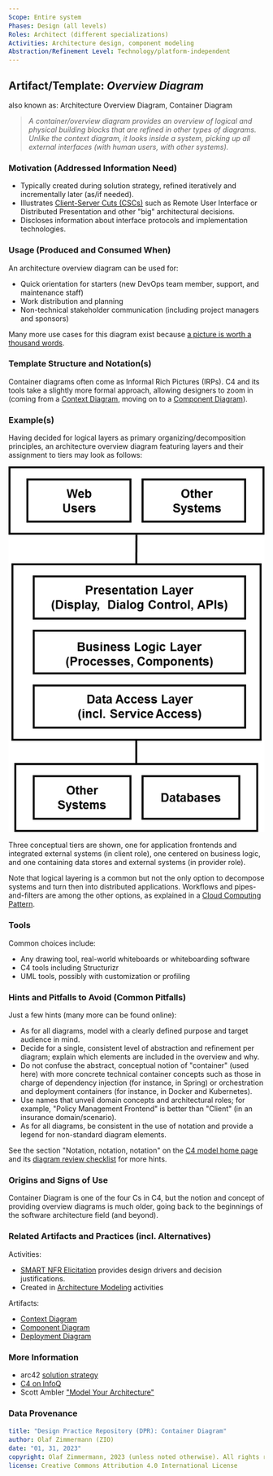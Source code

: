 ```yaml
---
Scope: Entire system
Phases: Design (all levels) 
Roles: Architect (different specializations)
Activities: Architecture design, component modeling 
Abstraction/Refinement Level: Technology/platform-independent
---
```



Artifact/Template: *Overview Diagram*
--------------------------------------
<!--Alternate names or candidate names) can be listed as "Also known as " here.-->
also known as: Architecture Overview Diagram, Container Diagram <!-- "The Important Stuff View" -->

> *A container/overview diagram provides an overview of logical and physical building blocks that are refined in other types of diagrams. Unlike the context diagram, it looks inside a system, picking up all external interfaces (with human users, with other systems).*

### Motivation (Addressed Information Need) 
<!--Purpose -->

* Typically created during solution strategy, refined iteratively and incrementally later (as/if needed).
* Illustrates [Client-Server Cuts (CSCs)](https://hillside.net/plop/plop97/Proceedings/renzel.pdf) such as Remote User Interface or Distributed Presentation and other "big" architectural decisions. 
* Discloses information about interface protocols and implementation technologies.


### Usage (Produced and Consumed When)
<!--AA/AS/AE, must identify the producing role and the target audience-->

An architecture overview diagram can be used for: 

* Quick orientation for starters (new DevOps team member, support, and maintenance staff)
* Work distribution and planning
* Non-technical stakeholder communication (including project managers and sponsors) 

Many more use cases for this diagram exist because [a picture is worth a thousand words](https://en.wikipedia.org/wiki/A_picture_is_worth_a_thousand_words). 


### Template Structure and Notation(s)
<!-- What to do, artifact to produce; minimum, medium maximum diligence/verbosity (?)--> 

Container diagrams often come as Informal Rich Pictures (IRPs). C4 and its tools take a slightly more formal approach, allowing designers to zoom in (coming from a [Context Diagram](DPR-ContextDiagram.md), moving on to a [Component Diagram](DPR-ComponentDiagram.md)).


### Example(s)
<!-- Must be concrete, ideally give three ones, one for each verbosity/fidelity level basic, medium, full-->

Having decided for logical layers as primary organizing/decomposition principles, an architecture overview diagram featuring layers and their assignment to tiers may look as follows:

![Example of an Overview/Container Diagram](/artifact-templates/images/ZIO-AbstractContainerDiagramSketch.png)

Three conceptual tiers are shown, one for application frontends and integrated external systems (in client role), one centered on business logic, and one containing data stores and external systems (in provider role).

Note that logical layering is a common but not the only option to decompose systems and turn then into distributed applications. Workflows and pipes-and-filters are among the other options, as explained in a [Cloud Computing Pattern](https://www.cloudcomputingpatterns.org/distributed_application/).


### Tools
<!--From AA, should call out what one needs to be able to do on beginner, intermediate, advanced level; as a team -->

Common choices include:

* Any drawing tool, real-world whiteboards or whiteboarding software
* C4 tools including Structurizr
* UML tools, possibly with customization or profiling


### Hints and Pitfalls to Avoid (Common Pitfalls)
<!--See ART, don’t overdo etc.-->

Just a few hints (many more can be found online):

* As for all diagrams, model with a clearly defined purpose and target audience in mind.
* Decide for a single, consistent level of abstraction and refinement per diagram; explain which elements are included in the overview and why. 
* Do not confuse the abstract, conceptual notion of "container" (used here) with more concrete technical container concepts such as those in charge of dependency injection (for instance, in Spring) or orchestration and deployment containers (for instance, in Docker and Kubernetes).   
* Use names that unveil domain concepts and architectural roles; for example, "Policy Management Frontend" is better than "Client" (in an insurance domain/scenario). 
* As for all diagrams, be consistent in the use of notation and provide a legend for non-standard diagram elements.

See the section "Notation, notation, notation" on the [C4 model home page](https://c4model.com/#notation) and its [diagram review checklist](https://c4model.com/assets/software-architecture-diagram-review-checklist.pdf) for more hints. 
<!-- could also refer to a blog post on good names -->


### Origins and Signs of Use
<!-- From PLOPs and from AA-->

Container Diagram is one of the four Cs in C4, but the notion and concept of providing overview diagrams is much older, going back to the beginnings of the software architecture field (and beyond). 


### Related Artifacts and Practices (incl. Alternatives)
<!--in DPR/OLAF and elsewhere-->

Activities:

* [SMART NFR Elicitation](../activities/DPR-SMART-NFR-Elicitation.md) provides design drivers and decision justifications.
* Created in [Architecture Modeling](../activities/DPR-ArchitectureModeling.md) activities

Artifacts:

* [Context Diagram](DPR-ContextDiagram.md)
* [Component Diagram](DPR-ComponentDiagram.md)
* [Deployment Diagram](DPR-DeploymentDiagram.md)


### More Information

* arc42 [solution strategy](https://docs.arc42.org/section-4/)
* [C4 on InfoQ](https://www.infoq.com/articles/C4-architecture-model/)
* Scott Ambler <!-- advises to --> ["Model Your Architecture"](http://agilemodeling.com/essays/agileArchitecture.htm#Model)


### Data Provenance 

```yaml
title: "Design Practice Repository (DPR): Container Diagram"
author: Olaf Zimmermann (ZIO)
date: "01, 31, 2023"
copyright: Olaf Zimmermann, 2023 (unless noted otherwise). All rights reserved.
license: Creative Commons Attribution 4.0 International License
```

<!--
# References
[C-99]: # (Comment: References will be added here automatically when using -bibliography option of pandoc command)
-->

